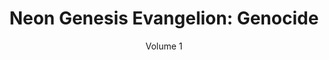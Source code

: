 ---
title: "Neon Genesis Evangelion: Genocide"
subtitle: "Volume 1"
cover: "./cover.png"
lightColor: "#694588"
darkColor: "#694588"
render: "./render.webp"
---